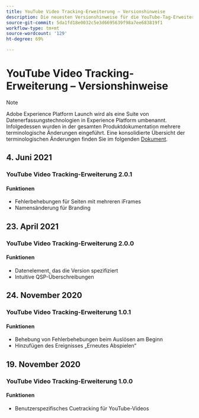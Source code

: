```yaml
---
title: YouTube Video Tracking-Erweiterung – Versionshinweise
description: Die neuesten Versionshinweise für die YouTube-Tag-Erweiterung für die Videoverfolgung in Adobe Experience Platform.
source-git-commit: 5da1fd18e0032c5e3d6695639f98a7ee683819f1
workflow-type: tm+mt
source-wordcount: '129'
ht-degree: 69%

---
```


# YouTube Video Tracking-Erweiterung – Versionshinweise

>[!NOTE]
>
>Adobe Experience Platform Launch wird als eine Suite von Datenerfassungstechnologien in Experience Platform umbenannt. Infolgedessen wurden in der gesamten Produktdokumentation mehrere terminologische Änderungen eingeführt. Eine konsolidierte Übersicht der terminologischen Änderungen finden Sie im folgenden [Dokument](../../../term-updates.md).

## 4. Juni 2021

### YouTube Video Tracking-Erweiterung 2.0.1

#### Funktionen

* Fehlerbehebungen für Seiten mit mehreren iFrames
* Namensänderung für Branding

## 23. April 2021

### YouTube Video Tracking-Erweiterung 2.0.0

#### Funktionen

* Datenelement, das die Version spezifiziert
* Intuitive QSP-Überschreibungen

## 24. November 2020

### YouTube Video Tracking-Erweiterung 1.0.1

#### Funktionen

* Behebung von Fehlerbehebungen beim Auslösen am Beginn
* Hinzufügen des Ereignisses „Erneutes Abspielen“

## 19. November 2020

### YouTube Video Tracking-Erweiterung 1.0.0

#### Funktionen

* Benutzerspezifisches Cuetracking für YouTube-Videos
